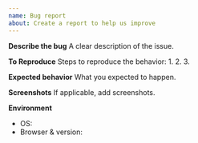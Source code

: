 ```yaml
---
name: Bug report
about: Create a report to help us improve
---
```


**Describe the bug**
A clear description of the issue.

**To Reproduce**
Steps to reproduce the behavior:
1.
2.
3.

**Expected behavior**
What you expected to happen.

**Screenshots**
If applicable, add screenshots.

**Environment**
- OS:
- Browser & version:
